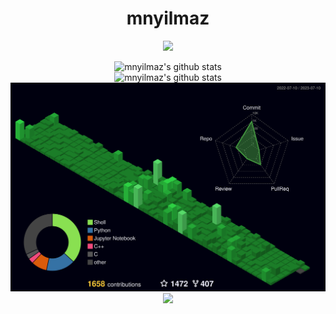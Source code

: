 <h1 align="center">mnyilmaz</h1>


<div align="center">
  
![](https://github.com/Calalari/Calalari/blob/main/butterfly.gif)
  
![mnyilmaz's github stats](https://github-readme-stats.vercel.app/api?username=mnyilmaz&show_icons=true&title_color=e45800&icon_color=e45800&text_color=918E8E&bg_color=00000000&border_color=373737&show_icons=true&layout=compact") 
</br>
![mnyilmaz's github stats](https://github-readme-stats.vercel.app/api/top-langs/?username=mnyilmaz&title_color=e45800&icon_color=e45800&text_color=918E8E&bg_color=00000000&border_color=373737&layout=compact)
</br>
![](/profile-night-green.svg)
![](https://github.com/mnyilmaz/mnyilmaz/blob/output/github-contribution-grid-snake.svg)

</div> 
